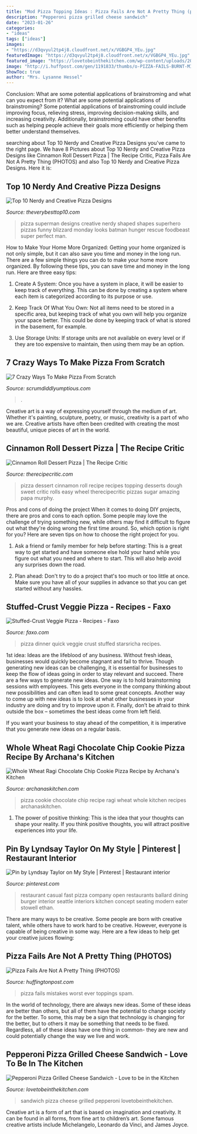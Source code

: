 ```yaml
---
title: "Mod Pizza Topping Ideas : Pizza Fails Are Not A Pretty Thing (photos)"
description: "Pepperoni pizza grilled cheese sandwich"
date: "2023-01-26"
categories:
- "ideas"
tags: ["ideas"]
images:
- "https://d3qvyul2tp4j8.cloudfront.net/x/VGBGP4_YEu.jpg"
featuredImage: "https://d3qvyul2tp4j8.cloudfront.net/x/VGBGP4_YEu.jpg"
featured_image: "https://lovetobeinthekitchen.com/wp-content/uploads/2013/04/Pepperoni-Pizza-Grilled-Cheese-Sandwich.jpg"
image: "http://i.huffpost.com/gen/1191833/thumbs/o-PIZZA-FAILS-BURNT-MISTAKES-facebook.jpg"
ShowToc: true
author: "Mrs. Lysanne Hessel"
---
```



Conclusion: What are some potential applications of brainstroming and what can you expect from it?
What are some potential applications of brainstroming?
Some potential applications of brainstroming could include improving focus, relieving stress, improving decision-making skills, and increasing creativity. Additionally, brainstroming could have other benefits such as helping people achieve their goals more efficiently or helping them better understand themselves.

	

		
searching about Top 10 Nerdy and Creative Pizza Designs you've came to the right page. We have 8 Pictures about Top 10 Nerdy and Creative Pizza Designs like Cinnamon Roll Dessert Pizza | The Recipe Critic, Pizza Fails Are Not A Pretty Thing (PHOTOS) and also Top 10 Nerdy and Creative Pizza Designs. Here it is:
		
    
## Top 10 Nerdy And Creative Pizza Designs

<img loading=lazy src="https://theverybesttop10.com/wp-content/uploads/2014/09/Top-10-Creative-Pizza-Designs-3.jpg" onerror="this.onerror=null;this.src='https://tse1.mm.bing.net/th?id=OIP.Tif-F6ffDQ2aAEpbNGSzOAHaFI&amp;pid=15.1';" alt="Top 10 Nerdy and Creative Pizza Designs">

_Source: theverybesttop10.com_

>pizza superman designs creative nerdy shaped shapes superhero pizzas funny blizzard monday looks batman hunger rescue foodbeast super perfect man. 

	

How to Make Your Home More Organized: Getting your home organized is not only simple, but it can also save you time and money in the long run.
There are a few simple things you can do to make your home more organized. By following these tips, you can save time and money in the long run. Here are three easy tips:
1. Create A System: Once you have a system in place, it will be easier to keep track of everything. This can be done by creating a system where each item is categorized according to its purpose or use.

2. Keep Track Of What You Own: Not all items need to be stored in a specific area, but keeping track of what you own will help you organize your space better. This could be done by keeping track of what is stored in the basement, for example.

3. Use Storage Units: If storage units are not available on every level or if they are too expensive to maintain, then using them may be an option.

    
## 7 Crazy Ways To Make Pizza From Scratch

<img loading=lazy src="https://files.heftycdn.com/wp-content/uploads/2020/08/9b1d50393b738508fc1fe0933222af52-1.jpg" onerror="this.onerror=null;this.src='https://tse1.mm.bing.net/th?id=OIP.faGvdBIrxGo9VJyfJWCcEwHaEK&amp;pid=15.1';" alt="7 Crazy Ways To Make Pizza From Scratch">

_Source: scrumdiddlyumptious.com_

>. 

	

Creative art is a way of expressing yourself through the medium of art. Whether it's painting, sculpture, poetry, or music, creativity is a part of who we are. Creative artists have often been credited with creating the most beautiful, unique pieces of art in the world.

    
## Cinnamon Roll Dessert Pizza | The Recipe Critic

<img loading=lazy src="https://therecipecritic.com/wp-content/uploads/2015/02/cinnamonrollpizza3-650x975.jpg" onerror="this.onerror=null;this.src='https://tse1.mm.bing.net/th?id=OIP.faBqCrV1QoR7zeReNf-CUAHaLH&amp;pid=15.1';" alt="Cinnamon Roll Dessert Pizza | The Recipe Critic">

_Source: therecipecritic.com_

>pizza dessert cinnamon roll recipe recipes topping desserts dough sweet critic rolls easy wheel therecipecritic pizzas sugar amazing papa murphy. 

	

Pros and cons of doing the project
When it comes to doing DIY projects, there are pros and cons to each option. Some people may love the challenge of trying something new, while others may find it difficult to figure out what they're doing wrong the first time around.  So, which option is right for you? Here are seven tips on how to choose the right project for you.
1) Ask a friend or family member for help before starting: This is a great way to get started and have someone else hold your hand while you figure out what you need and where to start. This will also help avoid any surprises down the road.

2) Plan ahead: Don't try to do a project that's too much or too little at once. Make sure you have all of your supplies in advance so that you can get started without any hassles.

    
## Stuffed-Crust Veggie Pizza - Recipes - Faxo

<img loading=lazy src="https://d3qvyul2tp4j8.cloudfront.net/x/VGBGP4_YEu.jpg" onerror="this.onerror=null;this.src='https://tse3.mm.bing.net/th?id=OIP.rAvfinx9XmN849hUjZHyqAAAAA&amp;pid=15.1';" alt="Stuffed-Crust Veggie Pizza - Recipes - Faxo">

_Source: faxo.com_

>pizza dinner quick veggie crust stuffed starsricha recipes. 

	

1st idea:
Ideas are the lifeblood of any business. Without fresh ideas, businesses would quickly become stagnant and fail to thrive. Though generating new ideas can be challenging, it is essential for businesses to keep the flow of ideas going in order to stay relevant and succeed.
There are a few ways to generate new ideas. One way is to hold brainstorming sessions with employees. This gets everyone in the company thinking about new possibilities and can often lead to some great concepts. Another way to come up with new ideas is to look at what other businesses in your industry are doing and try to improve upon it. Finally, don’t be afraid to think outside the box – sometimes the best ideas come from left field.

If you want your business to stay ahead of the competition, it is imperative that you generate new ideas on a regular basis.

    
## Whole Wheat Ragi Chocolate Chip Cookie Pizza Recipe By Archana&#039;s Kitchen

<img loading=lazy src="https://www.archanaskitchen.com/images/archanaskitchen/0-Archanas-Kitchen-Recipes/2018/Whole_Wheat_Ragi_Chocolate_Chip_Cookie_Pizza_Recipe-7.jpg" onerror="this.onerror=null;this.src='https://tse2.mm.bing.net/th?id=OIP.zEPQbGUgvVUhz-d8hlCCDwHaJ3&amp;pid=15.1';" alt="Whole Wheat Ragi Chocolate Chip Cookie Pizza Recipe by Archana&#039;s Kitchen">

_Source: archanaskitchen.com_

>pizza cookie chocolate chip recipe ragi wheat whole kitchen recipes archanaskitchen. 

	

1. The power of positive thinking: This is the idea that your thoughts can shape your reality. If you think positive thoughts, you will attract positive experiences into your life.

    
## Pin By Lyndsay Taylor On My Style | Pinterest | Restaurant Interior

<img loading=lazy src="https://i.pinimg.com/originals/59/08/fc/5908fc94f0031594dc5cfd988cfe38de.jpg" onerror="this.onerror=null;this.src='https://tse3.mm.bing.net/th?id=OIP.7VXJBCh_1Nt43IVd8PZ24AHaE6&amp;pid=15.1';" alt="Pin by Lyndsay Taylor on My Style | Pinterest | Restaurant interior">

_Source: pinterest.com_

>restaurant casual fast pizza company open restaurants ballard dining burger interior seattle interiors kitchen concept seating modern eater stowell ethan. 

	

There are many ways to be creative. Some people are born with creative talent, while others have to work hard to be creative. However, everyone is capable of being creative in some way. Here are a few ideas to help get your creative juices flowing:

    
## Pizza Fails Are Not A Pretty Thing (PHOTOS)

<img loading=lazy src="http://i.huffpost.com/gen/1191833/thumbs/o-PIZZA-FAILS-BURNT-MISTAKES-facebook.jpg" onerror="this.onerror=null;this.src='https://tse3.mm.bing.net/th?id=OIP.Al5_f-RRBuJDAprwbPEy0QHaE8&amp;pid=15.1';" alt="Pizza Fails Are Not A Pretty Thing (PHOTOS)">

_Source: huffingtonpost.com_

>pizza fails mistakes worst ever toppings spam. 

	

In the world of technology, there are always new ideas. Some of these ideas are better than others, but all of them have the potential to change society for the better. To some, this may be a sign that technology is changing for the better, but to others it may be something that needs to be fixed. Regardless, all of these ideas have one thing in common- they are new and could potentially change the way we live and work.

    
## Pepperoni Pizza Grilled Cheese Sandwich - Love To Be In The Kitchen

<img loading=lazy src="https://lovetobeinthekitchen.com/wp-content/uploads/2013/04/Pepperoni-Pizza-Grilled-Cheese-Sandwich.jpg" onerror="this.onerror=null;this.src='https://tse1.mm.bing.net/th?id=OIP.r_xgRQXuCsflLFkt9LqENAHaFj&amp;pid=15.1';" alt="Pepperoni Pizza Grilled Cheese Sandwich - Love to be in the Kitchen">

_Source: lovetobeinthekitchen.com_

>sandwich pizza cheese grilled pepperoni lovetobeinthekitchen. 

	

Creative art is a form of art that is based on imagination and creativity. It can be found in all forms, from fine art to children’s art. Some famous creative artists include Michelangelo, Leonardo da Vinci, and James Joyce.

